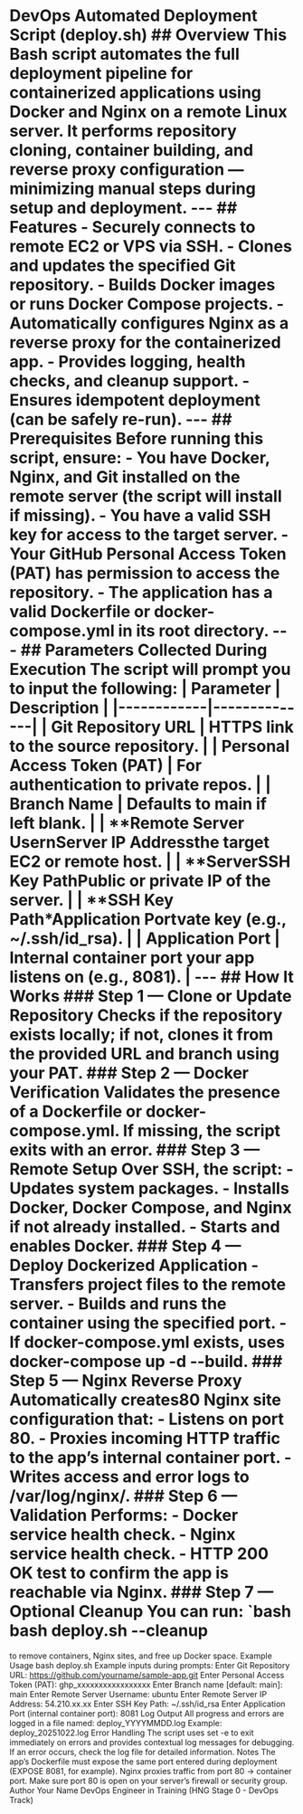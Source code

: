 # DevOps Automated Deployment Script (deploy.sh) ## Overview This Bash script automates the full deployment pipeline for containerized applications using **Docker** and **Nginx** on a remote Linux server. It performs repository cloning, container building, and reverse proxy configuration — minimizing manual steps during setup and deployment. --- ## Features - Securely connects to remote EC2 or VPS via SSH. - Clones and updates the specified Git repository. - Builds Docker images or runs Docker Compose projects. - Automatically configures **Nginx** as a reverse proxy for the containerized app. - Provides logging, health checks, and cleanup support. - Ensures idempotent deployment (can be safely re-run). --- ## Prerequisites Before running this script, ensure: - You have **Docker**, **Nginx**, and **Git** installed on the remote server (the script will install if missing). - You have a valid **SSH key** for access to the target server. - Your GitHub **Personal Access Token (PAT)** has permission to access the repository. - The application has a valid **Dockerfile** or **docker-compose.yml** in its root directory. --- ## Parameters Collected During Execution The script will prompt you to input the following: | Parameter | Description | |------------|--------------| | **Git Repository URL** | HTTPS link to the source repository. | | **Personal Access Token (PAT)** | For authentication to private repos. | | **Branch Name** | Defaults to main if left blank. | | **Remote Server UsernServer IP Addressthe target EC2 or remote host. | | **ServerSSH Key PathPublic or private IP of the server. | | **SSH Key Path*Application Portvate key (e.g., ~/.ssh/id_rsa). | | **Application Port** | Internal container port your app listens on (e.g., 8081). | --- ## How It Works ### Step 1 — Clone or Update Repository Checks if the repository exists locally; if not, clones it from the provided URL and branch using your PAT. ### Step 2 — Docker Verification Validates the presence of a Dockerfile or docker-compose.yml. If missing, the script exits with an error. ### Step 3 — Remote Setup Over SSH, the script: - Updates system packages. - Installs Docker, Docker Compose, and Nginx if not already installed. - Starts and enables Docker. ### Step 4 — Deploy Dockerized Application - Transfers project files to the remote server. - Builds and runs the container using the specified port. - If docker-compose.yml exists, uses docker-compose up -d --build. ### Step 5 — Nginx Reverse Proxy Automatically creates80 Nginx site configuration that: - Listens on port **80**. - Proxies incoming HTTP traffic to the app’s internal container port. - Writes access and error logs to /var/log/nginx/. ### Step 6 — Validation Performs: - Docker service health check. - Nginx service health check. - HTTP 200 OK test to confirm the app is reachable via Nginx. ### Step 7 — Optional Cleanup You can run: `bash bash deploy.sh --cleanup 
to remove containers, Nginx sites, and free up Docker space.
Example Usage
bash deploy.sh 
Example inputs during prompts:
Enter Git Repository URL: https://github.com/yourname/sample-app.git Enter Personal Access Token (PAT): ghp_xxxxxxxxxxxxxxxxx Enter Branch name [default: main]: main Enter Remote Server Username: ubuntu Enter Remote Server IP Address: 54.210.xx.xx Enter SSH Key Path: ~/.ssh/id_rsa Enter Application Port (internal container port): 8081 
Log Output
All progress and errors are logged in a file named:
deploy_YYYYMMDD.log 
Example:
deploy_20251022.log 
Error Handling
The script uses set -e to exit immediately on errors and provides contextual log messages for debugging.
If an error occurs, check the log file for detailed information.
Notes
The app’s Dockerfile must expose the same port entered during deployment (EXPOSE 8081, for example).
Nginx proxies traffic from port 80 → container port.
Make sure port 80 is open on your server’s firewall or security group.
Author
Your Name
DevOps Engineer in Training
(HNG Stage 0 - DevOps Track)